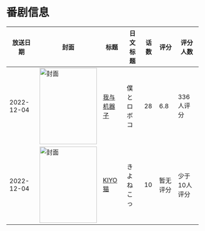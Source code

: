 # 番剧信息

|放送日期|封面|标题|日文标题|话数|评分|评分人数|
|---|---|---|---|---|---|---|
|2022-12-04|<img src="https://lain.bgm.tv/pic/cover/c/64/3c/385411_9wqf5.jpg" alt="封面" style="width:150px;height:200px;object-fit:cover;">|[我与机器子](https://bangumi.tv/subject/385411)|僕とロボコ|28|6.8|336人评分|
|2022-12-04|<img src="https://lain.bgm.tv/pic/cover/c/da/45/353798_iGsri.jpg" alt="封面" style="width:150px;height:200px;object-fit:cover;">|[KIYO猫](https://bangumi.tv/subject/353798)|きよねこっ|10|暂无评分|少于10人评分|
